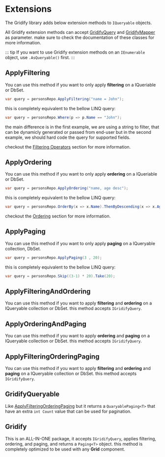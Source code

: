# Extensions
The Gridify library adds below extension methods to `IQueryable` objects.

All Gridify extension methods can accept [GridifyQuery](./gridifyQuery.md) and [GridifyMapper](./gridifyMapper.md) as parameter.
make sure to check the documentation of these classes for more information.

::: tip
If you want to use Gridify extension methods on an `IEnumerable` object, use `.AsQueryable()` first.
:::

## ApplyFiltering
You can use this method if you want to only apply **filtering** on a IQueriable or DbSet.

``` csharp
var query = personsRepo.ApplyFiltering("name = John");
```
this is completely equivalent to the bellow LINQ query:
``` csharp
var query = personsRepo.Where(p => p.Name == "John");
```

the main difference is in the first example, we are using a string to filter, that can be dynamicly generated or passed from end-user but in the second example, we should hard code the query for supported fields.

checkout the [Filtering Operators](./filtering.md) section for more information.

## ApplyOrdering
You can use this method if you want to only apply **ordering** on a IQueriable or DbSet.

``` csharp
var query = personsRepo.ApplyOrdering("name, age desc");
```
this is completely equivalent to the bellow LINQ query:
``` csharp
var query = personsRepo.OrderBy(x => x.Name).ThenByDescending(x => x.Age);
```
checkout the [Ordering](./ordering.md) section for more information.

## ApplyPaging
You can use this method if you want to only apply **paging** on a IQueryable collection, DbSet.

``` csharp
var query = personsRepo.ApplyPaging(3 , 20);
```
this is completely equivalent to the bellow LINQ query:
``` csharp
var query = personsRepo.Skip((3-1) * 20).Take(20);
```

## ApplyFilteringAndOrdering
You can use this method if you want to apply **filtering** and **ordering** on a IQueryable collection or DbSet. this method accepts `IGridifyQuery`.

## ApplyOrderingAndPaging
You can use this method if you want to apply **ordering** and **paging** on a IQueryable collection or DbSet. this method accepts `IGridifyQuery`.

## ApplyFilteringOrderingPaging
You can use this method if you want to apply  **filtering** and **ordering** and **paging** on a IQueryable collection or DbSet. this method accepts `IGridifyQuery`.

## GridifyQueryable
Like [ApplyFilteringOrderingPaging](#ApplyFilteringOrderingPaging) but it returns a `QuaryablePaging<T>` that have an extra `int Count` value that can be used for pagination.

## Gridify
This is an ALL-IN-ONE package, it accepts `IGridifyQuery`, applies filtering, ordering, and paging, and returns a `Paging<T>` object.
this method is completely optimized to be used with any **Grid** component.


